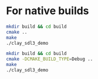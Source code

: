 # For native builds

```bash
mkdir build && cd build
cmake ..
make
./clay_sdl3_demo
```

```bash
mkdir build && cd build
cmake -DCMAKE_BUILD_TYPE=Debug ..
make
./clay_sdl3_demo
```
